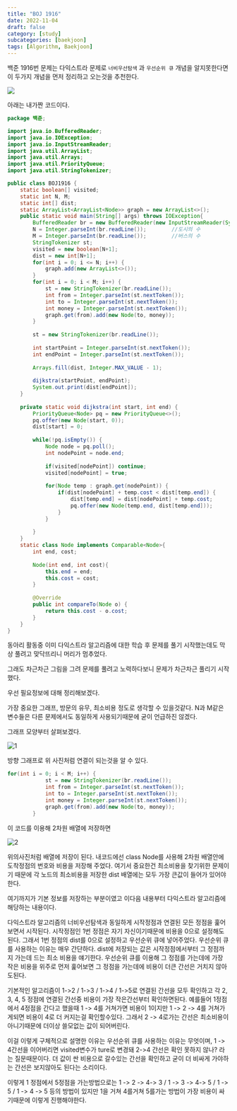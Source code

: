 ```yaml
---
title: "BOJ 1916"
date: 2022-11-04
draft: false
category: [study]
subcategories: [baekjoon]
tags: [Algorithm, Baekjoon]
---
```


백준 1916번 문제는 다익스트라 문제로 `너비우선탐색` 과 `우선순위 큐` 개념을 알지못한다면 이 두가지 개념을 먼저 정리하고 오는것을 추천한다.

<!--more-->

![](/images/study/baekjoon/1916/11.PNG)

아래는 내가짠 코드이다.

```java
package 백준;

import java.io.BufferedReader;
import java.io.IOException;
import java.io.InputStreamReader;
import java.util.ArrayList;
import java.util.Arrays;
import java.util.PriorityQueue;
import java.util.StringTokenizer;

public class BOJ1916 {
	static boolean[] visited;
	static int N, M;
	static int[] dist;
	static ArrayList<ArrayList<Node>> graph = new ArrayList<>();
	public static void main(String[] args) throws IOException{
		BufferedReader br = new BufferedReader(new InputStreamReader(System.in));
		N = Integer.parseInt(br.readLine());		//도시의 수
		M = Integer.parseInt(br.readLine());		//버스의 수
		StringTokenizer st;
		visited = new boolean[N+1];
		dist = new int[N+1];
		for(int i = 0; i <= N; i++) {
			graph.add(new ArrayList<>());
		}
		for(int i = 0; i < M; i++) {
			st = new StringTokenizer(br.readLine());
			int from = Integer.parseInt(st.nextToken());
			int to = Integer.parseInt(st.nextToken());
			int money = Integer.parseInt(st.nextToken());
			graph.get(from).add(new Node(to, money));
		}
		
		st = new StringTokenizer(br.readLine());
		
		int startPoint = Integer.parseInt(st.nextToken());
		int endPoint = Integer.parseInt(st.nextToken());
		
		Arrays.fill(dist, Integer.MAX_VALUE - 1);
		
		dijkstra(startPoint, endPoint);
		System.out.print(dist[endPoint]);
	}
	
	private static void dijkstra(int start, int end) {
		PriorityQueue<Node> pq = new PriorityQueue<>();
		pq.offer(new Node(start, 0));
		dist[start] = 0;
		
		while(!pq.isEmpty()) {
			Node node = pq.poll();
			int nodePoint = node.end;
			
			if(visited[nodePoint]) continue;
			visited[nodePoint] = true;
			
			for(Node temp : graph.get(nodePoint)) {
				if(dist[nodePoint] + temp.cost < dist[temp.end]) {
					dist[temp.end] = dist[nodePoint] + temp.cost;
					pq.offer(new Node(temp.end, dist[temp.end]));
				}
			}
			
		}
	}
	static class Node implements Comparable<Node>{
		int end, cost;
		
		Node(int end, int cost){
			this.end = end;
			this.cost = cost;
		}
		
		@Override
		public int compareTo(Node o) {
			return this.cost - o.cost;
		}
	}
}
```

동아리 활동중 이미 다익스트라 알고리즘에 대한 학습 후 문제를 풀기 시작했는데도 막상 풀려고 맞닥뜨리니 머리가 멈추었다.

그래도 차근차근 그림을 그려 문제를 풀려고 노력하다보니 문제가 차근차근 풀리기 시작했다.

우선 필요정보에 대해 정리해보겠다.

가장 중요한 그래프, 방문의 유무, 최소비용 정도로 생각할 수 있을것같다. N과 M같은 변수들은 다른 문제에서도 동일하게 사용되기때문에 굳이 언급하진 않겠다.

그래프 모양부터 살펴보겠다.

![1](/images/study/baekjoon/1916/22.PNG)

방향 그래프로 위 사진처럼 연결이 되는것을 알 수 있다.

```java
for(int i = 0; i < M; i++) {
			st = new StringTokenizer(br.readLine());
			int from = Integer.parseInt(st.nextToken());
			int to = Integer.parseInt(st.nextToken());
			int money = Integer.parseInt(st.nextToken());
			graph.get(from).add(new Node(to, money));
		}
```
이 코드를 이용해 2차원 배열에 저장하면

![2](/images/study/baekjoon/1916/33.PNG)

위의사진처럼 배열에 저장이 된다. 내코드에선 class Node를 사용해 2차원 배열안에 도착정점의 번호와 비용을 저장해 주었다.
여기서 중요한건 최소비용을 찾기위한 문제이기 때문에 각 노드의 최소비용을 저장한 dist 배열에는 모두 가장 큰값이 들어가 있어야한다.

여기까지가 기본 정보를 저장하는 부분이였고 이다음 내용부터 다익스트라 알고리즘에 해당하는 내용이다.

다익스트라 알고리즘의 너비우선탐색과 동일하게 시작정점과 연결된 모든 정점을 훑어보면서 시작된다. 시작정점인 1번 정점은 자기 자신이기때문에 비용을 0으로 설정해도된다. 그래서 1번 정점의 dist를 0으로 설정하고 우선순위 큐에 넣어주었다.
우선순위 큐를 사용하는 이유는 매우 간단하다. dist에 저장되는 값은 시작정점에서부터 그 정점까지 가는데 드는 최소 비용을 얘기한다. 우선순위 큐를 이용해 그 정점를 가는데에 가장 작은 비용을 위주로 먼저 훑어보면 그 정점을 가는데에 비용이 더큰 간선은 거치지 않아도된다.

기본적인 알고리즘이 1->2 / 1->3 / 1->4 / 1->5로 연결된 간선을 모두 확인하고 각 2, 3, 4, 5 정점에 연결된 간선중 비용이 가장 작은간선부터 확인하면된다. 예를들어 1정점에서 4정점을 간다고 했을때 1 -> 4를 거쳐가면 비용이 1이지만 1 -> 2 -> 4를 거쳐가게되면 비용이 4로 더 커지는걸 확인할수있다. 그래서 2 -> 4로가는 간선은 최소비용이 아니기때문에 더이상 쓸모없는 값이 되어버린다.

이걸 이렇게 구체적으로 설명한 이유는 우선순위 큐를 사용하는 이유는 무엇이며, 1 -> 4간선을 이어버리면 visited변수가 ture로 변경돼 2->4 간선은 확인 못하지 않나? 라는 질문때문이다. 더 값이 싼 비용으로 갈수있는 간선을 확인하고 굳이 더 비싸게 가야하는 간선은 보지않아도 된다는 소리이다.

이렇게 1 정점에서 5정점을 가는방법으로는 1 -> 2 -> 4-> 3 / 1 -> 3 -> 4-> 5 / 1 -> 5 / 1 -> 4 -> 5 등의 방법이 있지만 1을 거쳐 4를거쳐 5를가는 방법이 가장 비용이 싸기때문에 이렇게 진행해야한다.